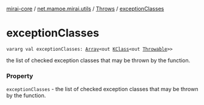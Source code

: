 [mirai-core](../../index.md) / [net.mamoe.mirai.utils](../index.md) / [Throws](index.md) / [exceptionClasses](./exception-classes.md)

# exceptionClasses

`vararg val exceptionClasses: `[`Array`](https://kotlinlang.org/api/latest/jvm/stdlib/kotlin/-array/index.html)`<out `[`KClass`](https://kotlinlang.org/api/latest/jvm/stdlib/kotlin.reflect/-k-class/index.html)`<out `[`Throwable`](https://kotlinlang.org/api/latest/jvm/stdlib/kotlin/-throwable/index.html)`>>`

the list of checked exception classes that may be thrown by the function.

### Property

`exceptionClasses` - the list of checked exception classes that may be thrown by the function.